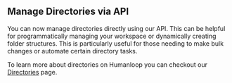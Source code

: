 ## Manage Directories via API

You can now manage directories directly using our API. This can be helpful for programmatically managing your workspace or dynamically creating folder structures. This is particularly useful for those needing to make bulk changes or automate certain directory tasks.

To learn more about directories on Humanloop you can checkout our [Directories](/docs/concepts/directories) page.

